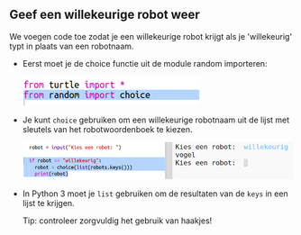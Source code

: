 ## Geef een willekeurige robot weer

We voegen code toe zodat je een willekeurige robot krijgt als je 'willekeurig' typt in plaats van een robotnaam.

+ Eerst moet je de choice functie uit de module random importeren:
    
    ![screenshot](images/robotrumps-random.png)

+ Je kunt `choice` gebruiken om een ​​willekeurige robotnaam uit de lijst met sleutels van het robotwoordenboek te kiezen.
    
    ![screenshot](images/robotrumps-choice.png)

+ In Python 3 moet je `list` gebruiken om de resultaten van de `keys` in een lijst te krijgen.
    
    Tip: controleer zorgvuldig het gebruik van haakjes!